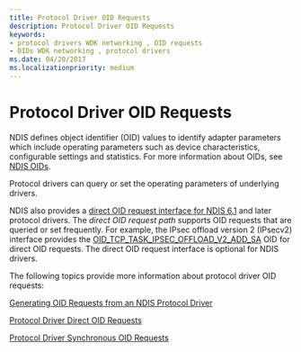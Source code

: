 ```yaml
---
title: Protocol Driver OID Requests
description: Protocol Driver OID Requests
keywords:
- protocol drivers WDK networking , OID requests
- OIDs WDK networking , protocol drivers
ms.date: 04/20/2017
ms.localizationpriority: medium
---
```


# Protocol Driver OID Requests





NDIS defines object identifier (OID) values to identify adapter parameters which include operating parameters such as device characteristics, configurable settings and statistics. For more information about OIDs, see [NDIS OIDs](/windows-hardware/drivers/ddi/_netvista/).

Protocol drivers can query or set the operating parameters of underlying drivers.

NDIS also provides a [direct OID request interface for NDIS 6.1](direct-oid-request-interface-in-ndis-6-1.md) and later protocol drivers. The *direct OID request path* supports OID requests that are queried or set frequently. For example, the IPsec offload version 2 (IPsecv2) interface provides the [OID\_TCP\_TASK\_IPSEC\_OFFLOAD\_V2\_ADD\_SA](./oid-tcp-task-ipsec-offload-v2-add-sa.md) OID for direct OID requests. The direct OID request interface is optional for NDIS drivers.

The following topics provide more information about protocol driver OID requests:

[Generating OID Requests from an NDIS Protocol Driver](generating-oid-requests-from-an-ndis-protocol-driver.md)

[Protocol Driver Direct OID Requests](protocol-driver-direct-oid-requests.md)

[Protocol Driver Synchronous OID Requests](protocol-driver-synchronous-oid-requests.md)

 


